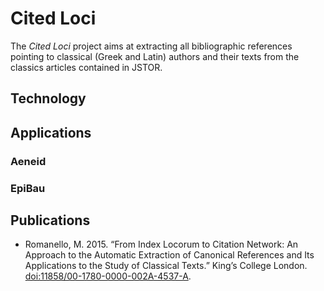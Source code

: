 # Cited Loci

The *Cited Loci* project aims at extracting all bibliographic references pointing to classical (Greek and Latin) authors and their texts from the classics articles contained in JSTOR.

## Technology

## Applications

### Aeneid

### EpiBau

## Publications

- Romanello, M. 2015. “From Index Locorum to Citation Network: An Approach to the Automatic Extraction of Canonical References and Its Applications to the Study of Classical Texts.” King’s College London. [doi:11858/00-1780-0000-002A-4537-A](http://dx.doi.org/11858/00-1780-0000-002A-4537-A).
